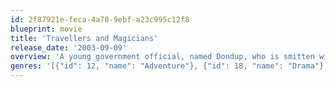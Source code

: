 ```yaml
---
id: 2f87921e-feca-4a70-9ebf-a23c995c12f8
blueprint: movie
title: 'Travellers and Magicians'
release_date: '2003-09-09'
overview: 'A young government official, named Dondup, who is smitten with America (he even has a denim gho) dreams of escaping there while stuck in a beautiful but isolated village. He hopes to connect in the U.S. with a visa out of the country. He misses the one bus out of town to Thimphu, however, and is forced to hitchhike and walk along the Lateral Road to the west, accompanied by an apple seller, a Buddhist monk with his ornate, dragon-headed dramyin, a drunk, a widowed rice paper maker, and his beautiful daughter, Sonam.'
genres: '[{"id": 12, "name": "Adventure"}, {"id": 18, "name": "Drama"}, {"id": 10769, "name": "Foreign"}]'
---
```

